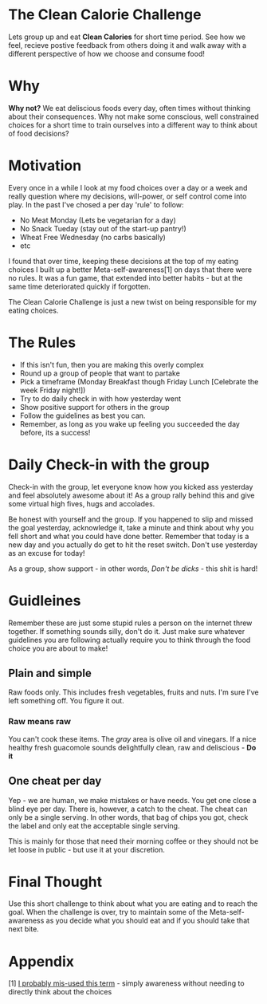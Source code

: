 # The Clean Calorie Challenge
Lets group up and eat **Clean Calories** for short time period. See how we feel, recieve postive feedback from others doing it and walk away with a different perspective of how we choose and consume food!

# Why
**Why not?** We eat deliscious foods every day, often times without thinking about their consequences. Why not make some conscious, well constrained choices for a short time to train ourselves into a different way to think about of food decisions?

# Motivation
Every once in a while I look at my food choices over a day or a week and really question where my decisions, will-power, or self control come into play. In the past I've chosed a per day 'rule' to follow:

- No Meat Monday (Lets be vegetarian for a day)
- No Snack Tueday (stay out of the start-up pantry!)
- Wheat Free Wednesday (no carbs basically)
- etc

I found that over time, keeping these decisions at the top of my eating choices I built up a better Meta-self-awareness[1] on days that there were no rules. It was a fun game, that extended into better habits - but at the same time deteriorated quickly if forgotten.

The Clean Calorie Challenge is just a new twist on being responsible for my eating choices. 

# The Rules

- If this isn't fun, then you are making this overly complex
- Round up a group of people that want to partake
- Pick a timeframe (Monday Breakfast though Friday Lunch [Celebrate the week Friday night!])
- Try to do daily check in with how yesterday went
- Show positive support for others in the group
- Follow the guidelines as best you can.
- Remember, as long as you wake up feeling you succeeded the day before, its a success!

# Daily Check-in with the group

Check-in with the group, let everyone know how you kicked ass yesterday and feel absolutely awesome about it! As a group rally behind this and give some virtual high fives, hugs and accolades. 

Be honest with yourself and the group. If you happened to slip and missed the goal yesterday, acknowledge it, take a minute and think about why you fell short and what you could have done better. Remember that today is a new day and you actually do get to hit the reset switch. Don't use yesterday as an excuse for today! 

As a group, show support - in other words, *Don't be dicks* - this shit is hard!

# Guidleines
Remember these are just some stupid rules a person on the internet threw together. If something sounds silly, don't do it. Just make sure whatever guidelines you are following actually require you to think through the food choice you are about to make!

## Plain and simple
Raw foods only. This includes fresh vegetables, fruits and nuts. I'm sure I've left something off. You figure it out.
 
### Raw means raw
You can't cook these items. The *gray* area is olive oil and vinegars. If a nice healthy fresh guacomole sounds delightfully clean, raw and deliscious - **Do it**
 
 ## One cheat per day
 Yep - we are human, we make mistakes or have needs. You get one close a blind eye per day. There is, however, a catch to the cheat. The cheat can only be a single serving. In other words, that bag of chips you got, check the label and only eat the acceptable single serving.
 
 This is mainly for those that need their morning coffee or they should not be let loose in public - but use it at your discretion.
 
 # Final Thought
 Use this short challenge to think about what you are eating and to reach the goal. When the challenge is over, try to maintain some of the Meta-self-awareness as you decide what you should eat and if you should take that next bite.


# Appendix

[1] [I probably mis-used this term](https://en.wikipedia.org/wiki/Level_of_consciousness_(Esotericism)) - simply awareness without needing to directly think about the choices
